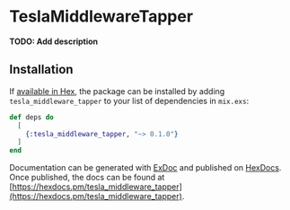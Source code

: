 # TeslaMiddlewareTapper

**TODO: Add description**

## Installation

If [available in Hex](https://hex.pm/docs/publish), the package can be installed
by adding `tesla_middleware_tapper` to your list of dependencies in `mix.exs`:

```elixir
def deps do
  [
    {:tesla_middleware_tapper, "~> 0.1.0"}
  ]
end
```

Documentation can be generated with [ExDoc](https://github.com/elixir-lang/ex_doc)
and published on [HexDocs](https://hexdocs.pm). Once published, the docs can
be found at [https://hexdocs.pm/tesla_middleware_tapper](https://hexdocs.pm/tesla_middleware_tapper).

